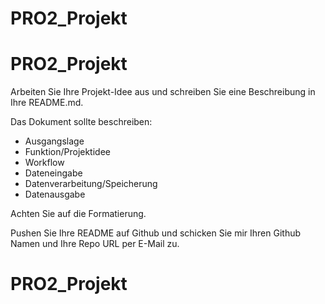 # PRO2_Projekt
# PRO2_Projekt
Arbeiten Sie Ihre Projekt-Idee aus und schreiben Sie eine Beschreibung in Ihre README.md.

Das Dokument sollte beschreiben:
- Ausgangslage
- Funktion/Projektidee
- Workflow
- Dateneingabe
- Datenverarbeitung/Speicherung
- Datenausgabe

Achten Sie auf die Formatierung.



Pushen Sie Ihre README auf Github und schicken Sie mir Ihren Github Namen und Ihre Repo URL per E-Mail zu.
# PRO2_Projekt
